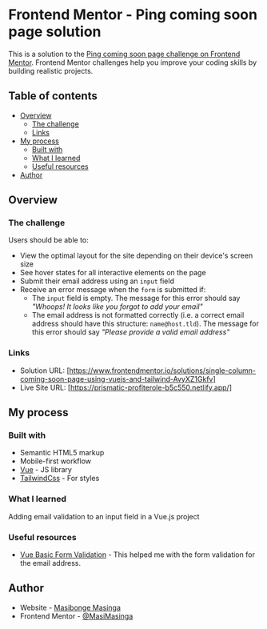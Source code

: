 # Frontend Mentor - Ping coming soon page solution

This is a solution to the [Ping coming soon page challenge on Frontend Mentor](https://www.frontendmentor.io/challenges/ping-single-column-coming-soon-page-5cadd051fec04111f7b848da). Frontend Mentor challenges help you improve your coding skills by building realistic projects. 

## Table of contents

- [Overview](#overview)
  - [The challenge](#the-challenge)
  - [Links](#links)
- [My process](#my-process)
  - [Built with](#built-with)
  - [What I learned](#what-i-learned)
  - [Useful resources](#useful-resources)
- [Author](#author)

## Overview

### The challenge

Users should be able to:

- View the optimal layout for the site depending on their device's screen size
- See hover states for all interactive elements on the page
- Submit their email address using an `input` field
- Receive an error message when the `form` is submitted if:
	- The `input` field is empty. The message for this error should say *"Whoops! It looks like you forgot to add your email"*
	- The email address is not formatted correctly (i.e. a correct email address should have this structure: `name@host.tld`). The message for this error should say *"Please provide a valid email address"*

### Links

- Solution URL: [https://www.frontendmentor.io/solutions/single-column-coming-soon-page-using-vuejs-and-tailwind-AvyXZ1Gkfv]
- Live Site URL: [https://prismatic-profiterole-b5c550.netlify.app/]

## My process

### Built with

- Semantic HTML5 markup
- Mobile-first workflow
- [Vue](https://vuejs.org/) - JS library
- [TailwindCss](https://tailwindcss.com/) - For styles

### What I learned

Adding email validation to an input field in a Vue.js project

### Useful resources

- [Vue Basic Form Validation](https://v2.vuejs.org/v2/cookbook/form-validation.html#Base-Example) - This helped me with the form validation for the email address.

## Author

- Website - [Masibonge Masinga]( https://masimasinga.netlify.app/)
- Frontend Mentor - [@MasiMasinga](https://www.frontendmentor.io/profile/MasiMasinga)
